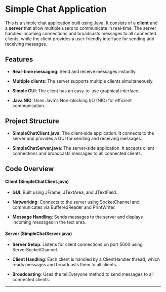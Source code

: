 # Simple Chat Application
This is a simple chat application built using Java. It consists of a **client** and a **server** that allow multiple users to communicate in real-time. The server handles incoming connections and broadcasts messages to all connected clients, while the client provides a user-friendly interface for sending and receiving messages.


## Features ##
* **Real-time messaging**: Send and receive messages instantly.

* **Multiple clients**: The server supports multiple clients simultaneously.

* **Simple GUI**: The client has an easy-to-use graphical interface.

* **Java NIO**: Uses Java's Non-blocking I/O (NIO) for efficient communication.

## Project Structure ##
* **SimpleChatClient.java**: The client-side application. It connects to the server and provides a GUI for sending and receiving messages.

* **SimpleChatServer.java**: The server-side application. It accepts client connections and broadcasts messages to all connected clients.

## Code Overview
#### Client (SimpleChatClient.java)
* **GUI**: Built using JFrame, JTextArea, and JTextField.

* **Networking**: Connects to the server using SocketChannel and communicates via BufferedReader and PrintWriter.

* **Message Handling**: Sends messages to the server and displays incoming messages in the text area.

#### Server (SimpleChatServer.java)
* **Server Setup**: Listens for client connections on port 5000 using ServerSocketChannel.

* **Client Handling**: Each client is handled by a ClientHandler thread, which reads messages and broadcasts them to all clients.

* **Broadcasting**: Uses the tellEveryone method to send messages to all connected clients.
---
